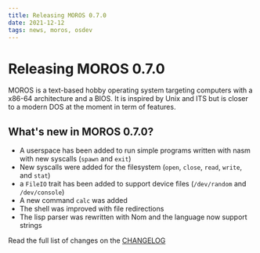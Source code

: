 ```yaml
---
title: Releasing MOROS 0.7.0
date: 2021-12-12
tags: news, moros, osdev
---
```


# Releasing MOROS 0.7.0

MOROS is a text-based hobby operating system targeting computers with a x86-64
architecture and a BIOS. It is inspired by Unix and ITS but is closer to a
modern DOS at the moment in term of features.

## What's new in MOROS 0.7.0?
- A userspace has been added to run simple programs written with nasm with new
  syscalls (`spawn` and `exit`)
- New syscalls were added for the filesystem (`open`, `close`, `read`, `write`,
  and `stat`)
- a `FileIO` trait has been added to support device files (`/dev/random` and
  `/dev/console`)
- A new command `calc` was added
- The shell was improved with file redirections
- The lisp parser was rewritten with Nom and the language now support strings

Read the full list of changes on the
[CHANGELOG](https://github.com/vinc/moros/blob/v0.7.0/CHANGELOG.md)
